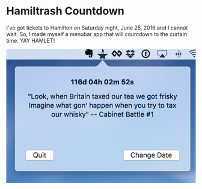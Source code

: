 # Hamiltrash Countdown

I've got tickets to Hamilton on Saturday night, June 25, 2016 and I cannot wait. So, I made myself a menubar app that will countdown to the curtain time. YAY HAMLET! 

![alt tag](https://github.com/northofnormal/hamiltrashcountdown/blob/master/screenshot.png "screenshot")
